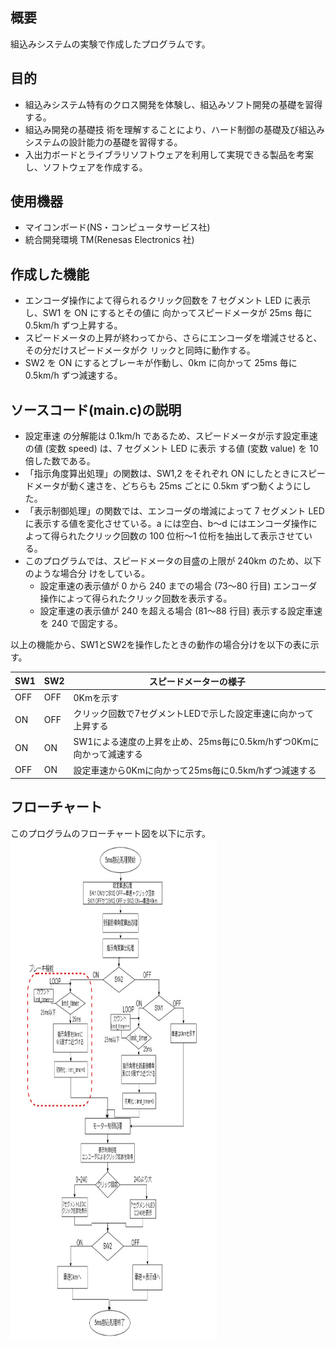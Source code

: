 ## 概要
組込みシステムの実験で作成したプログラムです。

## 目的
- 組込みシステム特有のクロス開発を体験し、組込みソフト開発の基礎を習得する。
- 組込み開発の基礎技 術を理解することにより、ハード制御の基礎及び組込みシステムの設計能力の基礎を習得する。
- 入出力ボードとライブラリソフトウェアを利用して実現できる製品を考案し、ソフトウェアを作成する。

## 使用機器
- マイコンボード(NS・コンピュータサービス社)
- 統合開発環境 TM(Renesas Electronics 社)

## 作成した機能
- エンコーダ操作によて得られるクリック回数を 7 セグメント LED に表示し、SW1 を ON にするとその値に 向かってスピードメータが 25ms 毎に 0.5km/h ずつ上昇する。 
- スピードメータの上昇が終わってから、さらにエンコーダを増減させると、その分だけスピードメータがク リックと同時に動作する。 
- SW2 を ON にするとブレーキが作動し、0km に向かって 25ms 毎に 0.5km/h ずつ減速する。

## ソースコード(main.c)の説明
- 設定車速 の分解能は 0.1km/h であるため、スピードメータが示す設定車速の値 (変数 speed) は、7 セグメント LED に表示 する値 (変数 value) を 10 倍した数である。
- 「指示角度算出処理」の関数は、SW1,2 をそれぞれ ON にしたときにスピードメータが動く速さを、どちらも 25ms ごとに 0.5km ずつ動くようにした。 
- 「表示制御処理」の関数では、エンコーダの増減によって 7 セグメント LED に表示する値を変化させている。a には空白、b～d にはエンコーダ操作によって得られたクリック回数の 100 位桁～1 位桁を抽出して表示させている。
- このプログラムでは、スピードメータの目盛の上限が 240km のため、以下のような場合分 けをしている。
  - 設定車速の表示値が 0 から 240 までの場合 (73～80 行目) エンコーダ操作によって得られたクリック回数を表示する。 
  - 設定車速の表示値が 240 を超える場合 (81～88 行目) 表示する設定車速を 240 で固定する。
  
以上の機能から、SW1とSW2を操作したときの動作の場合分けを以下の表に示す。

| SW1 | SW2 | スピードメーターの様子 |
| --- | --- | -------------------- |
| OFF | OFF |        0Kmを示す      |
|  ON | OFF | クリック回数で7セグメントLEDで示した設定車速に向かって上昇する |
|  ON |  ON | SW1による速度の上昇を止め、25ms毎に0.5km/hずつ0Kmに向かって減速する |
| OFF |  ON | 設定車速から0Kmに向かって25ms毎に0.5km/hずつ減速する |

## フローチャート
このプログラムのフローチャート図を以下に示す。
<img src="flowchart.png" width="330" height=800px >




